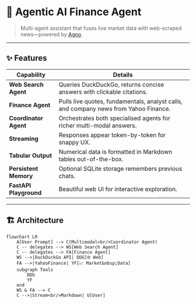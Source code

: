 # 🧠 Agentic AI Finance Agent

> Multi-agent assistant that fuses live market data with web-scraped news—powered by [Agno](https://pypi.org/project/agno/).

---

## ✨ Features

| Capability | Details |
|------------|---------|
| **Web Search Agent** | Queries DuckDuckGo, returns concise answers with clickable citations. |
| **Finance Agent** | Pulls live quotes, fundamentals, analyst calls, and company news from Yahoo Finance. |
| **Coordinator Agent** | Orchestrates both specialised agents for richer multi-modal answers. |
| **Streaming** | Responses appear token-by-token for snappy UX. |
| **Tabular Output** | Numerical data is formatted in Markdown tables out-of-the-box. |
| **Persistent Memory** | Optional SQLite storage remembers previous chats. |
| **FastAPI Playground** | Beautiful web UI for interactive exploration. |

---

## 🏗️ Architecture

```mermaid
flowchart LR
    A[User Prompt] --> C(Multimodal<br/>Coordinator Agent)
    C -- delegates --> WS[Web Search Agent]
    C -- delegates --> FA[Finance Agent]
    WS -->|DuckDuckGo API| DDG[🌐 Web]
    FA -->|YahooFinance| YF[📈 Market&nbsp;Data]
    subgraph Tools
        DDG
        YF
    end
    WS & FA --> C
    C -->|Stream<br/>Markdown| U[User]
